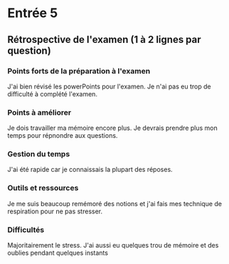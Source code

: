 # Entrée 5
## Rétrospective de l'examen (1 à 2 lignes par question)

### Points forts de la préparation à l'examen
J'ai bien révisé les powerPoints pour l'examen. Je n'ai pas eu trop de difficulté à complété l'examen.

### Points à améliorer
Je dois travailler ma mémoire encore plus. Je devrais prendre plus mon temps pour répnondre aux questions.

### Gestion du temps
J'ai été rapide car je connaissais la plupart des réposes.

### Outils et ressources
Je me suis beaucoup remémoré des notions et j'ai fais mes technique de respiration pour ne pas stresser.

### Difficultés
Majoritairement le stress. J'ai aussi eu quelques trou de mémoire et des oublies pendant quelques instants

